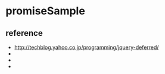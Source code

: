 promiseSample
=============

## reference

* http://techblog.yahoo.co.jp/programming/jquery-deferred/
* 
* 
* 


